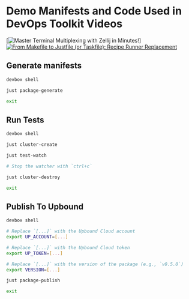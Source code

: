 # Demo Manifests and Code Used in DevOps Toolkit Videos

[![Master Terminal Multiplexing with Zellij in Minutes!](https://img.youtube.com/vi/ZndhImXIGlg/0.jpg)]
[![From Makefile to Justfile (or Taskfile): Recipe Runner Replacement](https://img.youtube.com/vi/hgNN2wOE7lc/0.jpg)](https://youtu.be/hgNN2wOE7lc)

## Generate manifests

```bash
devbox shell

just package-generate

exit
```

## Run Tests

```bash
devbox shell

just cluster-create

just test-watch

# Stop the watcher with `ctrl+c`

just cluster-destroy

exit
```

## Publish To Upbound

```bash
devbox shell

# Replace `[...]` with the Upbound Cloud account
export UP_ACCOUNT=[...]

# Replace `[...]` with the Upbound Cloud token
export UP_TOKEN=[...]

# Replace `[...]` with the version of the package (e.g., `v0.5.0`)
export VERSION=[...]

just package-publish

exit
```
